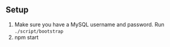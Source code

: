 ## Setup
1. Make sure you have a MySQL username and password. Run ```./script/bootstrap```
2. npm start